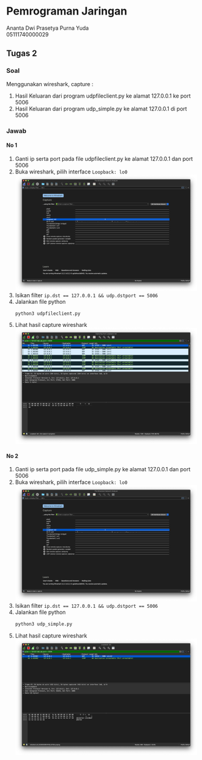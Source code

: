 # Pemrograman Jaringan

Ananta Dwi Prasetya Purna Yuda  
05111740000029

## Tugas 2
### Soal
Menggunakan wireshark, capture :

1. Hasil Keluaran dari program udpfileclient.py ke alamat 127.0.0.1 ke port 5006
2. Hasil Keluaran dari program udp_simple.py ke alamat 127.0.0.1 di port 5006

### Jawab
#### No 1
1. Ganti ip serta port pada file udpfileclient.py ke alamat 127.0.0.1 dan port 5006
2. Buka wireshark, pilih interface `Loopback: lo0` 
    ![wireshark_interface](./img/wireshark_interface.png "Pilih interface")
3. Isikan filter `ip.dst == 127.0.0.1 && udp.dstport == 5006`
4. Jalankan file python
    ```bash
    python3 udpfileclient.py
    ```
5. Lihat hasil capture wireshark
    ![wireshark_udp_fileclient](./img/wireshark_udpfileclient.png "Hasil Capture 1")

#### No 2
1. Ganti ip serta port pada file udp_simple.py ke alamat 127.0.0.1 dan port 5006
2. Buka wireshark, pilih interface `Loopback: lo0` 
    ![wireshark_interface](./img/wireshark_interface.png "Pilih interface")
3. Isikan filter `ip.dst == 127.0.0.1 && udp.dstport == 5006`
4. Jalankan file python
    ```bash
    python3 udp_simple.py
    ```
5. Lihat hasil capture wireshark
    ![wireshark_udp_simple](./img/wireshark_udp_simple.png "Hasil Capture 2")
